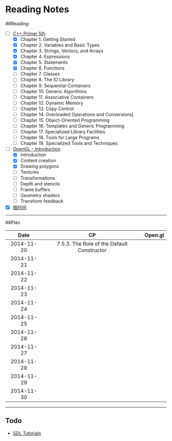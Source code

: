 Reading Notes
===========

##Reading:
- [ ] [C++ Primer 5th](http://book.douban.com/subject/24089577/)
  - [x] Chapter 1. Getting Started
  - [x] Chapter 2. Variables and Basic Types
  - [x] Chapter 3. Strings, Vectors, and Arrays
  - [x] Chapter 4. Expressions
  - [x] Chapter 5. Statements
  - [x] Chapter 6. Functions
  - [ ] Chapter 7. Classes
  - [ ] Chapter 8. The IO Library
  - [ ] Chapter 9. Sequential Containers
  - [ ] Chapter 10. Generic Algorithms
  - [ ] Chapter 11. Associative Containers
  - [ ] Chapter 12. Dynamic Memory
  - [ ] Chapter 13. Copy Control
  - [ ] Chapter 14. Overloaded Operations and Conversions]
  - [ ] Chapter 15. Object-Oriented Programming
  - [ ] Chapter 16. Templates and Generic Programming
  - [ ] Chapter 17. Specialized Library Facilities
  - [ ] Chapter 18. Tools for Large Programs
  - [ ] Chapter 19. Specialized Tools and Techniques
- [ ] [OpenGL - Introduction](https://open.gl)
  - [x] Introduction
  - [x] Content creation
  - [x] Drawing polygons
  - [ ] Textures
  - [ ] Transformations
  - [ ] Depth and stencils
  - [ ] Frame buffers
  - [ ] Geometry shaders
  - [ ] Transform feedback
- [x] [暗时间](http://book.douban.com/subject/6709809/)

----------

##Plan

| Date | CP | Open.gl |
|:----:|:--:|:-------:|
|2014-11-20|7.5.3. The Role of the Default Constructor| |
|2014-11-21|
|2014-11-22|
|2014-11-23|
|2014-11-24|
|2014-11-25|
|2014-11-26|
|2014-11-27|
|2014-11-28|
|2014-11-29|
|2014-11-30|

------

## Todo

- [SDL Tutorials](http://lazyfoo.net/tutorials/SDL/index.php)
